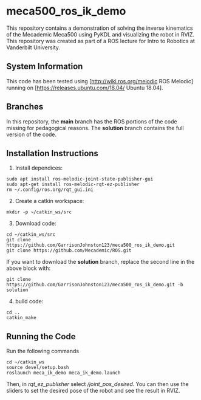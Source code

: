 # meca500_ros_ik_demo
This repository contains a demonstration of solving the inverse kinematics of the Mecademic Meca500 using PyKDL and visualizing the robot in RVIZ. This repository was created as part of a ROS lecture for Intro to Robotics at Vanderbilt University.

## System Information
This code has been tested using [http://wiki.ros.org/melodic ROS Melodic] running on [https://releases.ubuntu.com/18.04/ Ubuntu 18.04].

## Branches
In this repository, the **main** branch has the ROS portions of the code missing for pedagogical reasons. The **solution** branch contains the full version of the code.    

## Installation Instructions
1. Install dependices:
```
sudo apt install ros-melodic-joint-state-publisher-gui
sudo apt-get install ros-melodic-rqt-ez-publisher
rm ~/.config/ros.org/rqt_gui.ini
```
2. Create a catkin workspace:
```
mkdir -p ~/catkin_ws/src
```
3. Download code: 
```
cd ~/catkin_ws/src
git clone https://github.com/GarrisonJohnston123/meca500_ros_ik_demo.git
git clone https://github.com/Mecademic/ROS.git
```
If you want to download the **solution** branch, replace the second line in the above block with:
```
git clone https://github.com/GarrisonJohnston123/meca500_ros_ik_demo.git -b solution
```

4. build code:
```
cd ..
catkin_make
```

## Running the Code
Run the following commands
```
cd ~/catkin_ws
source devel/setup.bash
roslaunch meca_ik_demo meca_ik_demo.launch
```
Then, in *rqt_ez_publisher* select */joint_pos_desired*. You can then use the sliders to set the desired pose of the robot and see the result in RVIZ.




